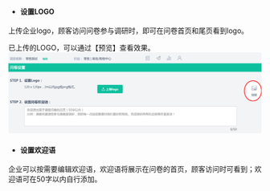 * #### **设置LOGO**

上传企业logo，顾客访问问卷参与调研时，即可在问卷首页和尾页看到logo。

已上传的LOGO，可以通过【预览】查看效果。![](/assets/WX20181227-134110.png)

* #### 设置欢迎语

企业可以按需要编辑欢迎语，欢迎语将展示在问卷的首页，顾客访问时可看到；欢迎语可在50字以内自行添加。



